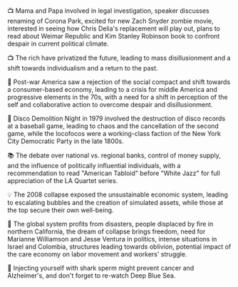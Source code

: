 📺 Mama and Papa involved in legal investigation, speaker discusses renaming of Corona Park, excited for new Zach Snyder zombie movie, interested in seeing how Chris Delia's replacement will play out, plans to read about Weimar Republic and Kim Stanley Robinson book to confront despair in current political climate.

📺 The rich have privatized the future, leading to mass disillusionment and a shift towards individualism and a return to the past.

🎤 Post-war America saw a rejection of the social compact and shift towards a consumer-based economy, leading to a crisis for middle America and progressive elements in the 70s, with a need for a shift in perception of the self and collaborative action to overcome despair and disillusionment.

📅 Disco Demolition Night in 1979 involved the destruction of disco records at a baseball game, leading to chaos and the cancellation of the second game, while the locofocos were a working-class faction of the New York City Democratic Party in the late 1800s.

📚 The debate over national vs. regional banks, control of money supply, and the influence of politically influential individuals, with a recommendation to read "American Tabloid" before "White Jazz" for full appreciation of the LA Quartet series.

💡 The 2008 collapse exposed the unsustainable economic system, leading to escalating bubbles and the creation of simulated assets, while those at the top secure their own well-being.

📰 The global system profits from disasters, people displaced by fire in northern California, the dream of collapse brings freedom, need for Marianne Williamson and Jesse Ventura in politics, intense situations in Israel and Colombia, structures leading towards oblivion, potential impact of the care economy on labor movement and workers' struggle.

🦈 Injecting yourself with shark sperm might prevent cancer and Alzheimer's, and don't forget to re-watch Deep Blue Sea.


